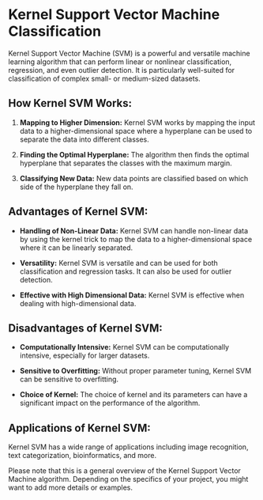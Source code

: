 # Kernel Support Vector Machine Classification

Kernel Support Vector Machine (SVM) is a powerful and versatile machine learning algorithm that can perform linear or
nonlinear classification, regression, and even outlier detection. It is particularly well-suited for classification of
complex small- or medium-sized datasets.

## How Kernel SVM Works:

1. **Mapping to Higher Dimension:** Kernel SVM works by mapping the input data to a higher-dimensional space where a
   hyperplane can be used to separate the data into different classes.

2. **Finding the Optimal Hyperplane:** The algorithm then finds the optimal hyperplane that separates the classes with
   the maximum margin.

3. **Classifying New Data:** New data points are classified based on which side of the hyperplane they fall on.

## Advantages of Kernel SVM:

- **Handling of Non-Linear Data:** Kernel SVM can handle non-linear data by using the kernel trick to map the data to a
  higher-dimensional space where it can be linearly separated.

- **Versatility:** Kernel SVM is versatile and can be used for both classification and regression tasks. It can also be
  used for outlier detection.

- **Effective with High Dimensional Data:** Kernel SVM is effective when dealing with high-dimensional data.

## Disadvantages of Kernel SVM:

- **Computationally Intensive:** Kernel SVM can be computationally intensive, especially for larger datasets.

- **Sensitive to Overfitting:** Without proper parameter tuning, Kernel SVM can be sensitive to overfitting.

- **Choice of Kernel:** The choice of kernel and its parameters can have a significant impact on the performance of the
  algorithm.

## Applications of Kernel SVM:

Kernel SVM has a wide range of applications including image recognition, text categorization, bioinformatics, and more.

Please note that this is a general overview of the Kernel Support Vector Machine algorithm. Depending on the specifics
of your project, you might want to add more details or examples.
